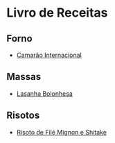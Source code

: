 # Livro de Receitas

## Forno
* [Camarão Internacional](/receitas/camarao-internacional)

## Massas

* [Lasanha Bolonhesa](/receitas/lasanha-bolonhesa)

## Risotos

* [Risoto de Filé Mignon e Shitake](/receitas/risoto-file-mignon-shitake)
 
